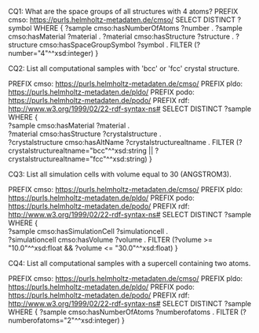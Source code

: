 CQ1: What are the space groups of all structures with 4 atoms?
PREFIX cmso: <https://purls.helmholtz-metadaten.de/cmso/>
SELECT DISTINCT ?symbol
WHERE {
    ?sample cmso:hasNumberOfAtoms ?number .
    ?sample cmso:hasMaterial ?material .
    ?material cmso:hasStructure ?structure .
    ?structure cmso:hasSpaceGroupSymbol ?symbol .
FILTER (?number="4"^^xsd:integer)
}

CQ2: List all computational samples with 'bcc' or 'fcc' crystal structure.

PREFIX cmso: <https://purls.helmholtz-metadaten.de/cmso/> 
PREFIX pldo: <https://purls.helmholtz-metadaten.de/pldo/> 
PREFIX podo: <https://purls.helmholtz-metadaten.de/podo/> 
PREFIX rdf: <http://www.w3.org/1999/02/22-rdf-syntax-ns#> 
SELECT DISTINCT ?sample 
WHERE {     
    ?sample cmso:hasMaterial ?material .     
    ?material cmso:hasStructure ?crystalstructure .     
    ?crystalstructure cmso:hasAltName ?crystalstructurealtname . 
FILTER (?crystalstructurealtname="bcc"^^xsd:string || ?crystalstructurealtname="fcc"^^xsd:string) 
}

CQ3: List all simulation cells with volume equal to 30 (ANGSTROM3).

PREFIX cmso: <https://purls.helmholtz-metadaten.de/cmso/> 
PREFIX pldo: <https://purls.helmholtz-metadaten.de/pldo/> 
PREFIX podo: <https://purls.helmholtz-metadaten.de/podo/> 
PREFIX rdf: <http://www.w3.org/1999/02/22-rdf-syntax-ns#> 
SELECT DISTINCT ?sample 
WHERE {     
    ?sample cmso:hasSimulationCell ?simulationcell .     
    ?simulationcell cmso:hasVolume ?volume . 
FILTER (?volume >= "10.0"^^xsd:float && ?volume <= "30.0"^^xsd:float) 
}

CQ4: List all computational samples with a supercell containing two atoms.

PREFIX cmso: <https://purls.helmholtz-metadaten.de/cmso/> 
PREFIX pldo: <https://purls.helmholtz-metadaten.de/pldo/> 
PREFIX podo: <https://purls.helmholtz-metadaten.de/podo/> 
PREFIX rdf: <http://www.w3.org/1999/02/22-rdf-syntax-ns#> 
SELECT DISTINCT ?sample 
WHERE {
    ?sample cmso:hasNumberOfAtoms ?numberofatoms . 
FILTER (?numberofatoms="2"^^xsd:integer) 
}